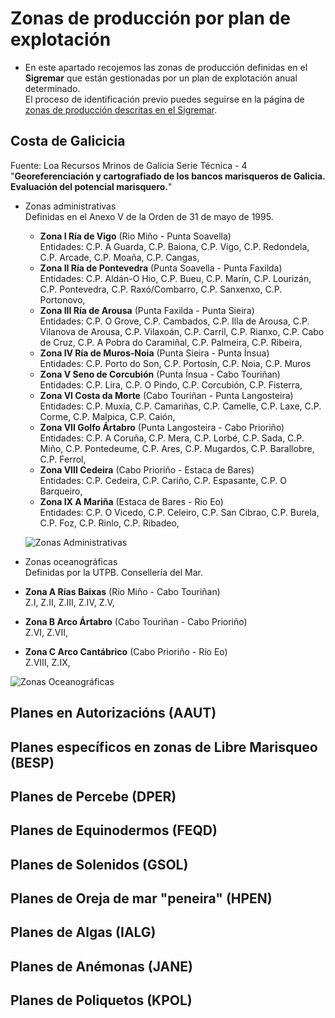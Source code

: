 

# Zonas de producción por plan de explotación

* En este apartado recojemos las zonas de producción definidas en el __Sigremar__ que están gestionadas por un plan de explotación anual determinado.  
El proceso de identificación previo puedes seguirse en la página de [zonas de producción descritas en el Sigremar](indicesZonasProduccion.md).


## Costa de Galicicia

Fuente: Loa Recursos Mrinos de Galicia Serie Técnica - 4 "__Georeferenciación y cartografiado de los bancos marisqueros de Galicia. Evaluación del potencial marisquero.__"

* Zonas administrativas  
Definidas en el Anexo V de la Orden de 31 de mayo de 1995.
  * __Zona I Ría de Vigo__  (Rio Miño - Punta Soavella)  
  Entidades: C.P. A Guarda, C.P. Baiona, C.P. Vigo, C.P. Redondela, C.P. Arcade, C.P. Moaña, C.P. Cangas,
  * __Zona II Ría de Pontevedra__ (Punta Soavella - Punta Faxilda)  
  Entidades: C.P. Aldán-O Hio, C.P. Bueu, C.P. Marín, C.P. Lourizán, C.P. Pontevedra, C.P. Raxó/Combarro, C.P. Sanxenxo, C.P. Portonovo,
  * __Zona III Ría de Arousa__ (Punta Faxilda - Punta Sieira)  
  Entidades: C.P. O Grove, C.P. Cambados, C.P. Illa de Arousa, C.P. Vilanova de Arousa,  C.P. Vilaxoán, C.P. Carril, C.P. Rianxo, C.P. Cabo de Cruz, C.P. A Pobra do Caramiñal, C.P. Palmeira, C.P. Ribeira,
  * __Zona IV Ría de Muros-Noia__ (Punta Sieira - Punta Ínsua)  
  Entidades: C.P. Porto do Son, C.P. Portosín, C.P. Noia, C.P. Muros
  * __Zona V Seno de Corcubión__ (Punta Ínsua - Cabo Touriñan)
  Entidades: C.P. Lira, C.P. O Pindo, C.P. Corcubión, C.P. Fisterra,
  * __Zona VI Costa da Morte__ (Cabo Touriñan - Punta Langosteira)  
  Entidades: C.P. Muxía, C.P. Camariñas, C.P. Camelle, C.P. Laxe, C.P. Corme, C.P. Malpica, C.P. Caión,
  * __Zona VII Golfo Ártabro__ (Punta Langosteira - Cabo Prioriño)  
  Entidades: C.P. A Coruña, C.P. Mera, C.P. Lorbé, C.P. Sada, C.P. Miño, C.P. Pontedeume, C.P. Ares, C.P. Mugardos,  C.P. Barallobre, C.P. Ferrol,
  * __Zona VIII Cedeira__ (Cabo Prioriño - Estaca de Bares)  
  Entidades: C.P. Cedeira, C.P. Cariño, C.P. Espasante, C.P. O Barqueiro,
  * __Zona IX A Mariña__ (Estaca de Bares - Rio Eo)  
  Entidades: C.P. O Vicedo, C.P. Celeiro, C.P. San Cibrao, C.P. Burela, C.P. Foz, C.P. Rinlo, C.P. Ribadeo,
  
  ![Zonas Administrativas](https://lh3.googleusercontent.com/J1EnRr-zxjjqUNUrUqOMbqfD59TBQFFc87YC5dSbNQsfpzHmc2PUlvcYkFyh153gXKMhCtQfWlABTTjHIicrKdn3_Ml6Hkxcy2RN6yOaXLogBnlhJE3g4gWKH0oDYC5063kYImwhhTjYkFunh270jBb-OFo7bDQdCjR15nlhiTUBKS4f4ycns0ho2ZKPFSx1NrYdefJkKUtUQERnggVu9AeGZhRnetUOxWqqPqZLyo72-dC-r0VpdU992K9UqTJWpju7xAFTqC9dN0ahJuNwHzZSjbKH3zOFOuX5W-Op4VtqZTwkgWnGBTULjwtCFd6ZWyDVzCTlAJHWfw6k8rhOF-WKXNIHxR3HrpuEHyA54M3OMEIL1Sw3aJb5ykmhQOwsn_79cMigg3hn09nGNkx9A14qRo0pLNf2ryYcGGXXEeVuuMFB2WDNGr2OyBGNO-B-g7AuWlbAwY3J6zp-FBTemIQvVUWjlyQ3CiVFVvP49FkMTIc4HpiUl8T_0s7BK4TDrDgIjQV8Mr_Ef-lej-NHmj90lQAyfguYedIy55lQCWT8EZ-KHGdn665g6LkNt74mrpzjItcHxoII3IJlmeDGuvaEDrNHBFLIdmY4l3brDfFWSWGy8rP_UfvDLMQ5NJ-MuhLWQluk6Y2OO9UCPEJhrhUH9WMsPY4oaC_g8QpFgKWC0pSd7uVz0Koa=s700 "Fuente: Los Recursos Marinos de Galicia, Seria Técnica- 4")

* Zonas oceanográficas  
Definidas por la UTPB. Consellería del Mar.
 * __Zona A Rías Baixas__ (Río Miño - Cabo Touriñan)  
 Z.I, Z.II, Z.III, Z.IV, Z.V,
 * __Zona B Arco Ártabro__ (Cabo Touriñan - Cabo Prioriño)  
 Z.VI, Z.VII,
 * __Zona C Arco Cantábrico__  (Cabo Prioriño - Río Eo)  
 Z.VIII, Z.IX,
 
 ![Zonas Oceanográficas](https://lh3.googleusercontent.com/_Ek8i2a6-F_kI3S_aR6eLQ6A53uwB8zu8w9sbfWBN4YwH9PfxXHADGcOe8KraL9Xer6wOnMO5DZjzOeV7prEVH1qFWBX8KKgKqEntdRQJtMfJyWoQ3zfYUPuGixQCl3e_xIcdrj7-lAW2JSEw-6WWIICKdLYAZPcjo9vfnaXItx4V4YeAEqkwPDTB74QDdb7h8H3IkQCCiozPfZ2J044QCkCNQ2kRz3oPNU03v-WqEpHl68V1xriOJlSgpm78JPr83PBOwhRzI6Wi0qrAcrOPFUzi1r5ydTQpAlHwv3RqHLUhd4T7JcoIxu3m32w4fEaJACicgDPeDT5U1UE1RIOAwilyNc_-ZgmLzPe0xZ2hk695xrZSsjuYwjQo0peZWxl3kfdKYJ5ew4uTiChi_hxbwpFieqUfOTXJJCzWugTKi6EGWVaSbepE3YPtcVXfoh6dziFS0gicMt_aGnKQZfTSTPRo7M1R6ErYROyaYzeUuS2mF9zS-RCsG7xBf5F-fDwO-Z6vyeihBjXuSczUbXTBpbzXlYNOpPymbZi4vPk8umtjKURi3AnvEq2Nec0_LKE0Dw1RIhoMM3abmrVkfEZu22EKb0E5lg8NoVRcDg-UhRBuFofKysqau0ZD3hEKNdvwu3e1-Js2lCuFBBu8SyjOumPGDrmsaRPvtHaGYRUVYhE-DcnB1aO9H-K=s700 "Fuente: Los Recursos Marinos de Galicia, Seria Técnica- 4")

## Planes en Autorizacións (AAUT)


## Planes específicos en zonas de Libre Marisqueo (BESP)



## Planes de Percebe (DPER)



## Planes de Equinodermos (FEQD)



## Planes de Solenidos (GSOL)



## Planes de Oreja de mar "peneira" (HPEN)



## Planes de Algas (IALG)



## Planes de Anémonas (JANE)


## Planes de Poliquetos (KPOL)



